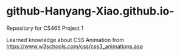 # github-Hanyang-Xiao.github.io-
Repository for CS465 Project 1


Learned knowledge about CSS Animation from https://www.w3schools.com/css/css3_animations.asp
